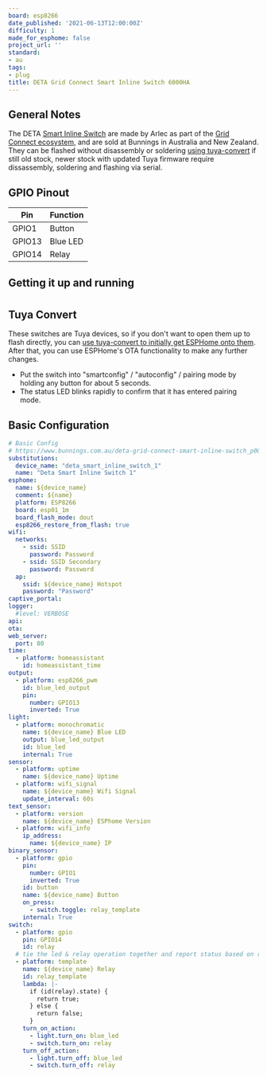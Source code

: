 ```yaml
---
board: esp8266
date_published: '2021-06-13T12:00:00Z'
difficulty: 1
made_for_esphome: false
project_url: ''
standard:
- au
tags:
- plug
title: DETA Grid Connect Smart Inline Switch 6000HA
---
```


## General Notes

The DETA [Smart Inline Switch](https://www.bunnings.com.au/deta-grid-connect-smart-inline-switch_p0098816) are made by Arlec as part of the [Grid Connect ecosystem](https://grid-connect.com.au/), and are sold at Bunnings in Australia and New Zealand. They can be flashed without disassembly or soldering [using tuya-convert](#tuya-convert) if still old stock, newer stock with updated Tuya firmware require dissassembly, soldering and flashing via serial.

## GPIO Pinout

| Pin    | Function |
| ------ | -------- |
| GPIO1  | Button   |
| GPIO13 | Blue LED |
| GPIO14 | Relay    |

## Getting it up and running

#

## Tuya Convert

These switches are Tuya devices, so if you don't want to open them up to flash directly, you can [use tuya-convert to initially get ESPHome onto them](/guides/tuya-convert/). After that, you can use ESPHome's OTA functionality to make any further changes.
- Put the switch into "smartconfig" / "autoconfig" / pairing mode by holding any button for about 5 seconds.
- The status LED blinks rapidly to confirm that it has entered pairing mode.

## Basic Configuration

```yaml
# Basic Config
# https://www.bunnings.com.au/deta-grid-connect-smart-inline-switch_p0098816
substitutions:
  device_name: "deta_smart_inline_switch_1"
  name: "Deta Smart Inline Switch 1"
esphome:
  name: ${device_name}
  comment: ${name}
  platform: ESP8266
  board: esp01_1m
  board_flash_mode: dout
  esp8266_restore_from_flash: true
wifi:
  networks:
    - ssid: SSID
      password: Password
    - ssid: SSID Secondary
      password: Password
  ap:
    ssid: ${device_name} Hotspot
    password: "Password"
captive_portal:
logger:
  #level: VERBOSE
api:
ota:
web_server:
  port: 80
time:
  - platform: homeassistant
    id: homeassistant_time
output:
  - platform: esp8266_pwm
    id: blue_led_output
    pin:
      number: GPIO13
      inverted: True
light:
  - platform: monochromatic
    name: ${device_name} Blue LED
    output: blue_led_output
    id: blue_led
    internal: True
sensor:
  - platform: uptime
    name: ${device_name} Uptime
  - platform: wifi_signal
    name: ${device_name} Wifi Signal
    update_interval: 60s
text_sensor:
  - platform: version
    name: ${device_name} ESPhome Version
  - platform: wifi_info
    ip_address:
      name: ${device_name} IP
binary_sensor:
  - platform: gpio
    pin:
      number: GPIO1
      inverted: True
    id: button
    name: ${device_name} Button
    on_press:
      - switch.toggle: relay_template
    internal: True
switch:
  - platform: gpio
    pin: GPIO14
    id: relay
  # tie the led & relay operation together and report status based on relay state
  - platform: template
    name: ${device_name} Relay
    id: relay_template
    lambda: |-
      if (id(relay).state) {
        return true;
      } else {
        return false;
      }
    turn_on_action:
      - light.turn_on: blue_led
      - switch.turn_on: relay
    turn_off_action:
      - light.turn_off: blue_led
      - switch.turn_off: relay
```